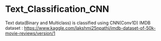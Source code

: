 # Text_Classification_CNN
Text data(Binary and Multiclass) is classified using CNN(Conv1D)
IMDB dataset : https://www.kaggle.com/lakshmi25npathi/imdb-dataset-of-50k-movie-reviews/version/1
